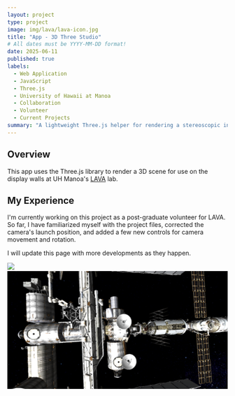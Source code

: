 ```yaml
---
layout: project
type: project
image: img/lava/lava-icon.jpg
title: "App - 3D Three Studio"
# All dates must be YYYY-MM-DD format!
date: 2025-06-11
published: true
labels:
  - Web Application
  - JavaScript
  - Three.js
  - University of Hawaii at Manoa
  - Collaboration
  - Volunteer
  - Current Projects
summary: "A lightweight Three.js helper for rendering a stereoscopic interlaced view (horizontal or vertical) of a 3D scene using two perspective cameras."
---
```


## Overview
This app uses the Three.js library to render a 3D scene for use on the display walls at UH Manoa's [LAVA](https://www.lavaflow.info/) lab.

## My Experience
I'm currently working on this project as a post-graduate volunteer for LAVA. So far, I have familiarized myself with the project files, corrected the camera's launch position, and added a few new controls for camera movement and rotation. 

I will update this page with more developments as they happen.

<div class="text-center p-4">
  <img width="620px" 
       src="../img/lava/1.png"
       class="img-thumbnail" >
  <img width="620px" 
       src="../img/lava/2.png"
       class="img-thumbnail" >
</div>
